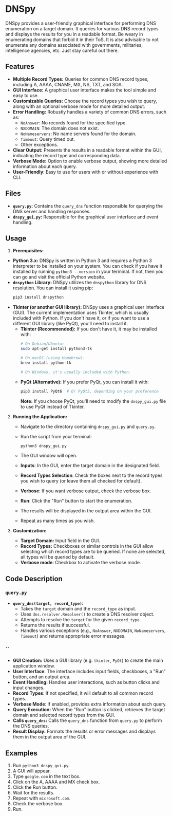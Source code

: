 # DNSpy

DNSpy provides a user-friendly graphical interface for performing DNS enumeration on a target domain. It queries for various DNS record types and displays the results for you in a readable format. Be weary in enumerating domains that forbid it in their ToS. It is also advisable to not enumerate any domains associated with governments, militaries, intelligence agencies, etc. Just stay careful out there.

## Features

*   **Multiple Record Types:** Queries for common DNS record types, including A, AAAA, CNAME, MX, NS, TXT, and SOA.
*   **GUI Interface:**  A graphical user interface makes the tool simple and easy to use.
*   **Customizable Queries:** Choose the record types you wish to query, along with an optional verbose mode for more detailed output.
*   **Error Handling:** Robustly handles a variety of common DNS errors, such as:
    *   `NoAnswer`: No records found for the specified type.
    *   `NXDOMAIN`: The domain does not exist.
    *   `NoNameservers`: No name servers found for the domain.
    *   `Timeout`: Query timed out.
    *   Other exceptions.
*   **Clear Output:** Presents the results in a readable format within the GUI, indicating the record type and corresponding data.
*   **Verbose Mode:** Option to enable verbose output, showing more detailed information about each query.
* **User-Friendly**: Easy to use for users with or without experience with CLI.


## Files

*   **`query.py`:** Contains the `query_dns` function responsible for querying the DNS server and handling responses.
*   **`dnspy_gui.py`:** Responsible for the graphical user interface and event handling.

## Usage

1.  **Prerequisites:**

*   **Python 3.x:** DNSpy is written in Python 3 and requires a Python 3 interpreter to be installed on your system. You can check if you have it installed by running `python3 --version` in your terminal. If not, then you can go and visit the official Python website.
*   **`dnspython` Library:** DNSpy utilizes the `dnspython` library for DNS resolution. You can install it using pip:
    ```bash
    pip3 install dnspython
    ```
*   **Tkinter (or another GUI library):** DNSpy uses a graphical user interface (GUI). The current implementation uses Tkinter, which is usually included with Python. If you don't have it, or if you want to use a different GUI library (like PyQt), you'll need to install it.
    *   **Tkinter (Recommended):**  If you don't have it, it may be installed with:
        ```bash
        # On Debian/Ubuntu:
        sudo apt-get install python3-tk

        # On macOS (using Homebrew):
        brew install python-tk

        # On Windows, it's usually included with Python.
        ```
    *   **PyQt (Alternative):** If you prefer PyQt, you can install it with:
        ```bash
        pip3 install PyQt6  # Or PyQt5, depending on your preference
        ```
        **Note:** If you choose PyQt, you'll need to modify the `dnspy_gui.py` file to use PyQt instead of Tkinter.

2.  **Running the Application:**

    *   Navigate to the directory containing `dnspy_gui.py` and `query.py`.
    *   Run the script from your terminal:

        ```bash
        python3 dnspy_gui.py
        ```
    *   The GUI window will open.
    * **Inputs**: In the GUI, enter the target domain in the designated field. 
    * **Record Types Selection**: Check the boxes next to the record types you wish to query (or leave them all checked for default).
    * **Verbose**: If you want verbose output, check the verbose box.
    * **Run**: Click the "Run" button to start the enumeration.
    *   The results will be displayed in the output area within the GUI.
    *   Repeat as many times as you wish.


3.  **Customization:**

    *   **Target Domain:** Input field in the GUI.
    *   **Record Types:** Checkboxes or similar controls in the GUI allow selecting which record types are to be queried. If none are selected, all types will be queried by default.
    * **Verbose mode**: Checkbox to activate the verbose mode.

## Code Description

### `query.py`

*   **`query_dns(target, record_type)`:**
    *   Takes the `target` domain and the `record_type` as input.
    *   Uses `dns.resolver.Resolver()` to create a DNS resolver object.
    *   Attempts to resolve the `target` for the given `record_type`.
    *   Returns the results if successful.
    *   Handles various exceptions (e.g., `NoAnswer`, `NXDOMAIN`, `NoNameservers`, `Timeout`) and returns appropriate error messages.

### ``

*   **GUI Creation:**  Uses a GUI library (e.g. `tkinter`, `PyQt`) to create the main application window.
* **User Interface**: The interface includes input fields, checkboxes, a "Run" button, and an output area.
*   **Event Handling:** Handles user interactions, such as button clicks and input changes.
* **Record Types**: If not specified, it will default to all common record types.
* **Verbose Mode**: If enabled, provides extra information about each query.
*   **Query Execution:** When the "Run" button is clicked, retrieves the target domain and selected record types from the GUI.
*   **Calls `query_dns`:** Calls the `query_dns` function from `query.py` to perform the DNS queries.
*   **Result Display:** Formats the results or error messages and displays them in the output area of the GUI.

## Examples

1. Run `python3 dnspy_gui.py`.
2. A GUI will appear.
3. Type `google.com` in the text box.
4. Click on the A, AAAA and MX check box.
5. Click the Run button.
6. Wait for the results.
7. Repeat with `microsoft.com`.
8. Check the verbose box.
9. Run.
